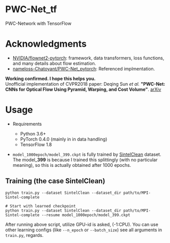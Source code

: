 # PWC-Net_tf
PWC-Network with TensorFlow

# Acknowledgments
- [NVIDIA/flownet2-pytorch](https://github.com/NVIDIA/flownet2-pytorch): framework, data transformers, loss functions, and many details about flow estimation.
- [nameloss-Chatoyant/PWC-Net_pytorch](https://github.com/nameless-Chatoyant/PWC-Net_pytorch.git): Referenced implmentation.


**Working confirmed. I hope this helps you.**  
Unofficial implementation of CVPR2018 paper: Deqing Sun *et al.* **"PWC-Net: CNNs for Optical Flow Using Pyramid, Warping, and Cost Volume"**. [arXiv](https://arxiv.org/abs/1709.02371)


# Usage
- Requirements
    - Python 3.6+
    - PyTorch 0.4.0 (mainly in in data handling)
    - TensorFlow 1.8

- `model_1000epoch/model_399.ckpt` is fully trained by [SintelClean](http://files.is.tue.mpg.de/sintel/MPI-Sintel-complete.zip) dataset. The model_**399** is because I trained this splittingly (with no particular meaning),
so this is actually obtained after 1000 epochs.

## Training (the case SintelClean)

```
python train.py --dataset SintelClean --dataset_dir path/to/MPI-Sintel-complete 
```

```
# Start with learned checkpoint
python train.py --dataset SintelClean --dataset_dir path/to/MPI-Sintel-complete --resume model_1000epoch/model_399.ckpt
```

After running above script, utilize GPU-id is asked, (-1:CPU). You can use other learning configs (like `--n_epoch` or `--batch_size`) see all arguments in `train.py`, regards.

